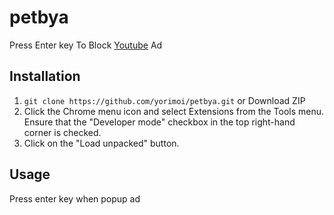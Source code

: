 # petbya
Press Enter key To Block [Youtube](https://youtube.com) Ad  

## Installation
1. `git clone https://github.com/yorimoi/petbya.git` or Download ZIP  
2. Click the Chrome menu icon and select Extensions from the Tools menu. Ensure that the "Developer mode" checkbox in the top right-hand corner is checked.  
3. Click on the "Load unpacked" button.  

## Usage
Press enter key when popup ad  

